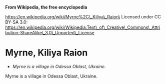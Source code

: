 **From Wikipedia, the free encyclopedia**

https://en.wikipedia.org/wiki/Myrne%2C\_Kiliya\_Raion\
Licensed under CC BY-SA 3.0:\
https://en.wikipedia.org/wiki/Wikipedia:Text\_of\_Creative\_Commons\_Attribution-ShareAlike\_3.0\_Unported\_License

Myrne, Kiliya Raion
===================

-   *Myrne is a village in Odessa Oblast, Ukraine.*

Myrne is a village in Odessa Oblast, Ukraine.
